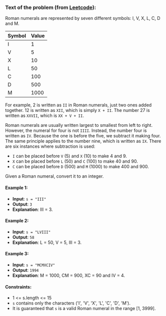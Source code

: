 ### Text of the problem (from [Leetcode](https://leetcode.com/problems/roman-to-integer/)):

Roman numerals are represented by seven different symbols: I, V, X, L, C, D and M.

| Symbol | Value |
|--------|-------|
| I      | 1     |
| V      | 5     |
| X      | 10    |
| L      | 50    |
| C      | 100   |
| D      | 500   |
| M      | 1000  |

For example, 2 is written as `II` in Roman numerals, just two ones added together. 12 is written as `XII`, which is simply `X + II`. The number 27 is written as `XXVII`, which is `XX + V + II`.

Roman numerals are usually written largest to smallest from left to right. However, the numeral for four is not `IIII`. Instead, the number four is written as `IV`. Because the one is before the five, we subtract it making four. The same principle applies to the number nine, which is written as `IX`. There are six instances where subtraction is used:

- `I` can be placed before `V` (5) and `X` (10) to make 4 and 9. 
- `X` can be placed before `L` (50) and `C` (100) to make 40 and 90. 
- `C` can be placed before `D` (500) and `M` (1000) to make 400 and 900.

Given a Roman numeral, convert it to an integer.

#### Example 1:
- **Input**: `s = "III"`
- **Output**: `3`
- **Explanation**: III = 3.

#### Example 2:
- **Input**: `s = "LVIII"`
- **Output**: `58`
- **Explanation**: L = 50, V = 5, III = 3.

#### Example 3:
- **Input**: `s = "MCMXCIV"`
- **Output**: `1994`
- **Explanation**: M = 1000, CM = 900, XC = 90 and IV = 4.

#### Constraints:
- 1 <= s.length <= 15
- `s` contains only the characters ('I', 'V', 'X', 'L', 'C', 'D', 'M').
- It is guaranteed that `s` is a valid Roman numeral in the range [1, 3999].

